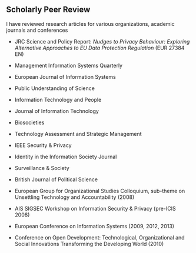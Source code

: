 ## Scholarly Peer Review 
   
I have reviewed research articles for various organizations, academic journals and conferences
    
- JRC Science and Policy Report: _Nudges to Privacy Behaviour: Exploring Alternative Approaches to EU Data Protection Regulation_ (EUR 27384 EN)

- Management Information Systems Quarterly

- European Journal of Information Systems

- Public Understanding of Science

- Information Technology and People

- Journal of Information Technology

- Biosocieties

- Technology Assessment and Strategic Management

- IEEE Security &amp; Privacy

- Identity in the Information Society Journal

- Surveillance &amp; Society

- British Journal of Political Science

- European Group for Organizational Studies Colloquium, sub-theme on Unsettling Technology and Accountability (2008)

- AIS SIGSEC Workshop on Information Security &amp; Privacy (pre-ICIS 2008)

- European Conference on Information Systems (2009, 2012, 2013)

- Conference on Open Development: Technological, Organizational and Social Innovations Transforming the Developing World (2010)